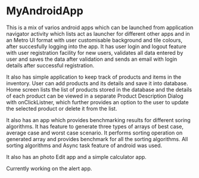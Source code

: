 # MyAndroidApp

This is a mix of varios android apps which can be launched from application navigator activity which lists act as launcher for different other apps and in an Metro UI format with user customisable background and tile colours, after succesfully logging into the app.
It has user login and logout feature with user registration facility for new users, validates all data entered by user and saves the data after validation and sends an email with login details after successful registration.

It also has simple application to keep track of products and items in the inventory. User can add products and its details and save it into database. Home screen lists the list of products stored in the database and the details of each product can be viewed in a separate Product Description Dialog with onClickListner, which further provides an option to the user to update the selected product or delete it from the list.

It also has an app which provides benchmarking results for different soring algorithms. It has feature to generate three types of arrays of best case, average case and worst case scenario. It performs sorting operation on generated array and provides benchmark for all the sorting algorithms. All sorting algorithms and Async task feature of android was used.

It also has an photo Edit app and a simple calculator app.

Currently working on the alert app.

